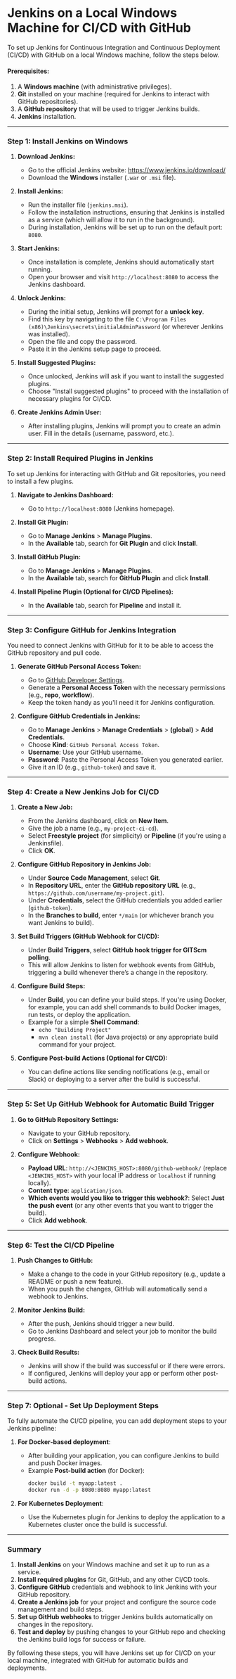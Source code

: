 # Jenkins on a Local Windows Machine for CI/CD with GitHub

To set up Jenkins for Continuous Integration and Continuous Deployment (CI/CD) with GitHub on a local Windows machine, follow the steps below.

#### **Prerequisites:**
1. A **Windows machine** (with administrative privileges).
2. **Git** installed on your machine (required for Jenkins to interact with GitHub repositories).
3. A **GitHub repository** that will be used to trigger Jenkins builds.
4. **Jenkins** installation.

---

### **Step 1: Install Jenkins on Windows**

1. **Download Jenkins:**
   - Go to the official Jenkins website: https://www.jenkins.io/download/
   - Download the **Windows** installer (`.war` or `.msi` file).

2. **Install Jenkins:**
   - Run the installer file (`jenkins.msi`).
   - Follow the installation instructions, ensuring that Jenkins is installed as a service (which will allow it to run in the background).
   - During installation, Jenkins will be set up to run on the default port: `8080`.

3. **Start Jenkins:**
   - Once installation is complete, Jenkins should automatically start running.
   - Open your browser and visit `http://localhost:8080` to access the Jenkins dashboard.

4. **Unlock Jenkins:**
   - During the initial setup, Jenkins will prompt for a **unlock key**.
   - Find this key by navigating to the file `C:\Program Files (x86)\Jenkins\secrets\initialAdminPassword` (or wherever Jenkins was installed).
   - Open the file and copy the password.
   - Paste it in the Jenkins setup page to proceed.

5. **Install Suggested Plugins:**
   - Once unlocked, Jenkins will ask if you want to install the suggested plugins.
   - Choose "Install suggested plugins" to proceed with the installation of necessary plugins for CI/CD.

6. **Create Jenkins Admin User:**
   - After installing plugins, Jenkins will prompt you to create an admin user. Fill in the details (username, password, etc.).

---

### **Step 2: Install Required Plugins in Jenkins**

To set up Jenkins for interacting with GitHub and Git repositories, you need to install a few plugins.

1. **Navigate to Jenkins Dashboard:**
   - Go to `http://localhost:8080` (Jenkins homepage).

2. **Install Git Plugin:**
   - Go to **Manage Jenkins** > **Manage Plugins**.
   - In the **Available** tab, search for **Git Plugin** and click **Install**.

3. **Install GitHub Plugin:**
   - Go to **Manage Jenkins** > **Manage Plugins**.
   - In the **Available** tab, search for **GitHub Plugin** and click **Install**.

4. **Install Pipeline Plugin (Optional for CI/CD Pipelines):**
   - In the **Available** tab, search for **Pipeline** and install it.

---

### **Step 3: Configure GitHub for Jenkins Integration**

You need to connect Jenkins with GitHub for it to be able to access the GitHub repository and pull code.

1. **Generate GitHub Personal Access Token:**
   - Go to [GitHub Developer Settings](https://github.com/settings/tokens).
   - Generate a **Personal Access Token** with the necessary permissions (e.g., **repo**, **workflow**).
   - Keep the token handy as you'll need it for Jenkins configuration.

2. **Configure GitHub Credentials in Jenkins:**
   - Go to **Manage Jenkins** > **Manage Credentials** > **(global)** > **Add Credentials**.
   - Choose **Kind**: `GitHub Personal Access Token`.
   - **Username**: Use your GitHub username.
   - **Password**: Paste the Personal Access Token you generated earlier.
   - Give it an ID (e.g., `github-token`) and save it.

---

### **Step 4: Create a New Jenkins Job for CI/CD**

1. **Create a New Job:**
   - From the Jenkins dashboard, click on **New Item**.
   - Give the job a name (e.g., `my-project-ci-cd`).
   - Select **Freestyle project** (for simplicity) or **Pipeline** (if you're using a Jenkinsfile).
   - Click **OK**.

2. **Configure GitHub Repository in Jenkins Job:**
   - Under **Source Code Management**, select **Git**.
   - In **Repository URL**, enter the **GitHub repository URL** (e.g., `https://github.com/username/my-project.git`).
   - Under **Credentials**, select the GitHub credentials you added earlier (`github-token`).
   - In the **Branches to build**, enter `*/main` (or whichever branch you want Jenkins to build).

3. **Set Build Triggers (GitHub Webhook for CI/CD):**
   - Under **Build Triggers**, select **GitHub hook trigger for GITScm polling**.
   - This will allow Jenkins to listen for webhook events from GitHub, triggering a build whenever there’s a change in the repository.

4. **Configure Build Steps:**
   - Under **Build**, you can define your build steps. If you're using Docker, for example, you can add shell commands to build Docker images, run tests, or deploy the application.
   - Example for a simple **Shell Command**:
     - `echo "Building Project"`
     - `mvn clean install` (for Java projects) or any appropriate build command for your project.

5. **Configure Post-build Actions (Optional for CI/CD):**
   - You can define actions like sending notifications (e.g., email or Slack) or deploying to a server after the build is successful.

---

### **Step 5: Set Up GitHub Webhook for Automatic Build Trigger**

1. **Go to GitHub Repository Settings:**
   - Navigate to your GitHub repository.
   - Click on **Settings** > **Webhooks** > **Add webhook**.

2. **Configure Webhook:**
   - **Payload URL**: `http://<JENKINS_HOST>:8080/github-webhook/` (replace `<JENKINS_HOST>` with your local IP address or `localhost` if running locally).
   - **Content type**: `application/json`.
   - **Which events would you like to trigger this webhook?**: Select **Just the push event** (or any other events that you want to trigger the build).
   - Click **Add webhook**.

---

### **Step 6: Test the CI/CD Pipeline**

1. **Push Changes to GitHub:**
   - Make a change to the code in your GitHub repository (e.g., update a README or push a new feature).
   - When you push the changes, GitHub will automatically send a webhook to Jenkins.

2. **Monitor Jenkins Build:**
   - After the push, Jenkins should trigger a new build.
   - Go to Jenkins Dashboard and select your job to monitor the build progress.

3. **Check Build Results:**
   - Jenkins will show if the build was successful or if there were errors.
   - If configured, Jenkins will deploy your app or perform other post-build actions.

---

### **Step 7: Optional - Set Up Deployment Steps**

To fully automate the CI/CD pipeline, you can add deployment steps to your Jenkins pipeline:

1. **For Docker-based deployment**:
   - After building your application, you can configure Jenkins to build and push Docker images.
   - Example **Post-build action** (for Docker):
     ```bash
     docker build -t myapp:latest .
     docker run -d -p 8080:8080 myapp:latest
     ```

2. **For Kubernetes Deployment**:
   - Use the Kubernetes plugin for Jenkins to deploy the application to a Kubernetes cluster once the build is successful.

---

### **Summary**

1. **Install Jenkins** on your Windows machine and set it up to run as a service.
2. **Install required plugins** for Git, GitHub, and any other CI/CD tools.
3. **Configure GitHub** credentials and webhook to link Jenkins with your GitHub repository.
4. **Create a Jenkins job** for your project and configure the source code management and build steps.
5. **Set up GitHub webhooks** to trigger Jenkins builds automatically on changes in the repository.
6. **Test and deploy** by pushing changes to your GitHub repo and checking the Jenkins build logs for success or failure.

By following these steps, you will have Jenkins set up for CI/CD on your local machine, integrated with GitHub for automatic builds and deployments.